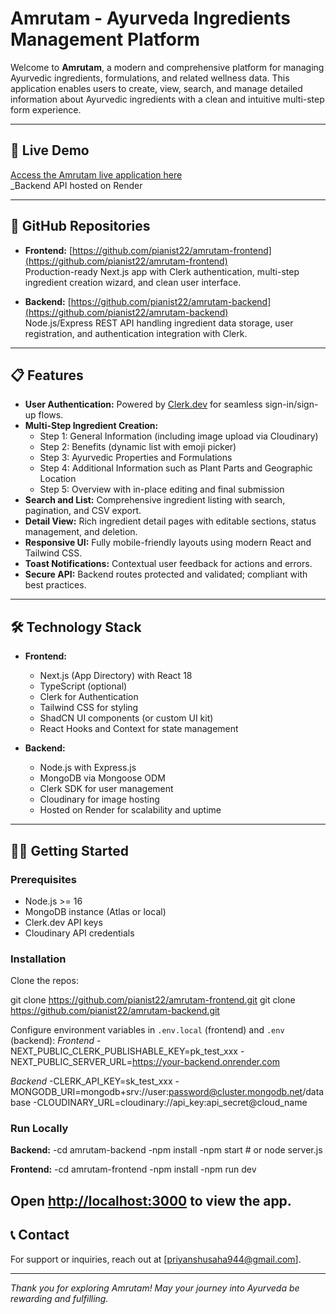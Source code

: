 # Amrutam - Ayurveda Ingredients Management Platform

Welcome to **Amrutam**, a modern and comprehensive platform for managing Ayurvedic ingredients, formulations, and related wellness data. This application enables users to create, view, search, and manage detailed information about Ayurvedic ingredients with a clean and intuitive multi-step form experience.

---

## 🚀 Live Demo
[Access the Amrutam live application here](https://amrutam-frontend-one.vercel.app/)  
_Backend API hosted on Render

---

## 🔗 GitHub Repositories

- **Frontend:** [https://github.com/pianist22/amrutam-frontend](https://github.com/pianist22/amrutam-frontend)  
  Production-ready Next.js app with Clerk authentication, multi-step ingredient creation wizard, and clean user interface.

- **Backend:** [https://github.com/pianist22/amrutam-backend](https://github.com/pianist22/amrutam-backend)  
  Node.js/Express REST API handling ingredient data storage, user registration, and authentication integration with Clerk.

---

## 📋 Features

- **User Authentication:** Powered by [Clerk.dev](https://clerk.dev/) for seamless sign-in/sign-up flows.
- **Multi-Step Ingredient Creation:**  
  - Step 1: General Information (including image upload via Cloudinary)  
  - Step 2: Benefits (dynamic list with emoji picker)  
  - Step 3: Ayurvedic Properties and Formulations  
  - Step 4: Additional Information such as Plant Parts and Geographic Location  
  - Step 5: Overview with in-place editing and final submission
- **Search and List:** Comprehensive ingredient listing with search, pagination, and CSV export.
- **Detail View:** Rich ingredient detail pages with editable sections, status management, and deletion.
- **Responsive UI:** Fully mobile-friendly layouts using modern React and Tailwind CSS.
- **Toast Notifications:** Contextual user feedback for actions and errors.
- **Secure API:** Backend routes protected and validated; compliant with best practices.

---

## 🛠️ Technology Stack

- **Frontend:**  
  - Next.js (App Directory) with React 18  
  - TypeScript (optional)  
  - Clerk for Authentication  
  - Tailwind CSS for styling  
  - ShadCN UI components (or custom UI kit)  
  - React Hooks and Context for state management  

- **Backend:**  
  - Node.js with Express.js  
  - MongoDB via Mongoose ODM  
  - Clerk SDK for user management  
  - Cloudinary for image hosting  
  - Hosted on Render for scalability and uptime  

---

## 🧑‍💻 Getting Started

### Prerequisites

- Node.js >= 16  
- MongoDB instance (Atlas or local)  
- Clerk.dev API keys  
- Cloudinary API credentials  

### Installation

Clone the repos:

git clone https://github.com/pianist22/amrutam-frontend.git
git clone https://github.com/pianist22/amrutam-backend.git

Configure environment variables in `.env.local` (frontend) and `.env` (backend):
*Frontend*
-NEXT_PUBLIC_CLERK_PUBLISHABLE_KEY=pk_test_xxx
-NEXT_PUBLIC_SERVER_URL=https://your-backend.onrender.com

*Backend*
-CLERK_API_KEY=sk_test_xxx
-MONGODB_URI=mongodb+srv://user:password@cluster.mongodb.net/database
-CLOUDINARY_URL=cloudinary://api_key:api_secret@cloud_name

### Run Locally

**Backend:**
-cd amrutam-backend
-npm install
-npm start # or node server.js

**Frontend:**
-cd amrutam-frontend
-npm install
-npm run dev

Open [http://localhost:3000](http://localhost:3000) to view the app.
---


## 📞 Contact

For support or inquiries, reach out at [priyanshusaha944@gmail.com].

---
*Thank you for exploring Amrutam! May your journey into Ayurveda be rewarding and fulfilling.*  
